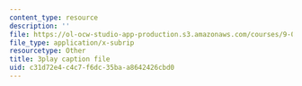 ```yaml
---
content_type: resource
description: ''
file: https://ol-ocw-studio-app-production.s3.amazonaws.com/courses/9-00sc-introduction-to-psychology-fall-2011/c31d72e4c4c7f6dc35baa8642426cbd0_Qw4SkvZ03cc.srt
file_type: application/x-subrip
resourcetype: Other
title: 3play caption file
uid: c31d72e4-c4c7-f6dc-35ba-a8642426cbd0
---
```

